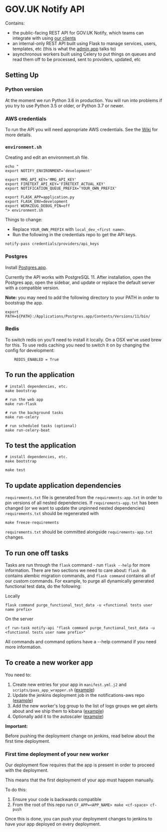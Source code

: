 # GOV.UK Notify API

Contains:

- the public-facing REST API for GOV.UK Notify, which teams can integrate with using [our clients](https://www.notifications.service.gov.uk/documentation)
- an internal-only REST API built using Flask to manage services, users, templates, etc (this is what the [admin app](http://github.com/alphagov/notifications-admin) talks to)
- asynchronous workers built using Celery to put things on queues and read them off to be processed, sent to providers, updated, etc

## Setting Up

### Python version

At the moment we run Python 3.6 in production. You will run into problems if you try to use Python 3.5 or older, or Python 3.7 or newer.

### AWS credentials

To run the API you will need appropriate AWS credentials. See the [Wiki](https://github.com/alphagov/notifications-manuals/wiki/aws-accounts#how-to-set-up-local-development) for more details.

### `environment.sh`

Creating and edit an environment.sh file.

```
echo "
export NOTIFY_ENVIRONMENT='development'

export MMG_API_KEY='MMG_API_KEY'
export FIRETEXT_API_KEY='FIRETEXT_ACTUAL_KEY'
export NOTIFICATION_QUEUE_PREFIX='YOUR_OWN_PREFIX'

export FLASK_APP=application.py
export FLASK_ENV=development
export WERKZEUG_DEBUG_PIN=off
"> environment.sh
```

Things to change:

* Replace `YOUR_OWN_PREFIX` with `local_dev_<first name>`.
* Run the following in the credentials repo to get the API keys.

```
notify-pass credentials/providers/api_keys
```

### Postgres

Install [Postgres.app](http://postgresapp.com/).

Currently the API works with PostgreSQL 11. After installation, open the Postgres app, open the sidebar, and update or replace the default server with a compatible version.

**Note:** you may need to add the following directory to your PATH in order to bootstrap the app.

```
export PATH=${PATH}:/Applications/Postgres.app/Contents/Versions/11/bin/
```

### Redis

To switch redis on you'll need to install it locally. On a OSX we've used brew for this. To use redis caching you need to switch it on by changing the config for development:

        REDIS_ENABLED = True


##  To run the application

```
# install dependencies, etc.
make bootstrap

# run the web app
make run-flask

# run the background tasks
make run-celery

# run scheduled tasks (optional)
make run-celery-beat
```

##  To test the application

```
# install dependencies, etc.
make bootstrap

make test
```

## To update application dependencies

`requirements.txt` file is generated from the `requirements-app.txt` in order to pin
versions of all nested dependencies. If `requirements-app.txt` has been changed (or
we want to update the unpinned nested dependencies) `requirements.txt` should be
regenerated with

```
make freeze-requirements
```

`requirements.txt` should be committed alongside `requirements-app.txt` changes.


## To run one off tasks

Tasks are run through the `flask` command - run `flask --help` for more information. There are two sections we need to
care about: `flask db` contains alembic migration commands, and `flask command` contains all of our custom commands. For
example, to purge all dynamically generated functional test data, do the following:

Locally
```
flask command purge_functional_test_data -u <functional tests user name prefix>
```

On the server
```
cf run-task notify-api "flask command purge_functional_test_data -u <functional tests user name prefix>"
```

All commands and command options have a --help command if you need more information.


## To create a new worker app

You need to:
1. Create new entries for your app in `manifest.yml.j2` and `scripts/paas_app_wrapper.sh` ([example](https://github.com/alphagov/notifications-api/pull/2486/commits/6163ca8b45813ff59b3a879f9cfcb28e55863e16))
1. Update the jenkins deployment job in the notifications-aws repo ([example](https://github.com/alphagov/notifications-aws/commit/69cf9912bd638bce088d4845e4b0a3b11a2cb74c#diff-17e034fe6186f2717b77ba277e0a5828))
1. Add the new worker's log group to the list of logs groups we get alerts about and we ship them to kibana ([example](https://github.com/alphagov/notifications-aws/commit/69cf9912bd638bce088d4845e4b0a3b11a2cb74c#diff-501ffa3502adce988e810875af546b97))
1. Optionally add it to the autoscaler ([example](https://github.com/alphagov/notifications-paas-autoscaler/commit/16d4cd0bdc851da2fab9fad1c9130eb94acf3d15))

**Important:**

Before pushing the deployment change on jenkins, read below about the first time deployment.

### First time deployment of your new worker

Our deployment flow requires that the app is present in order to proceed with the deployment.

This means that the first deployment of your app must happen manually.

To do this:

1. Ensure your code is backwards compatible
1. From the root of this repo run `CF_APP=<APP_NAME> make <cf-space> cf-push`

Once this is done, you can push your deployment changes to jenkins to have your app deployed on every deployment.
